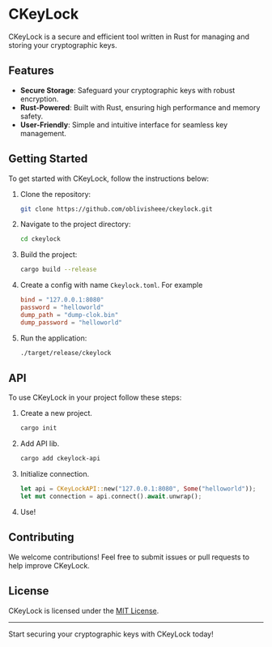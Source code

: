 # CKeyLock

CKeyLock is a secure and efficient tool written in Rust for managing and storing your cryptographic keys.

## Features

- **Secure Storage**: Safeguard your cryptographic keys with robust encryption.
- **Rust-Powered**: Built with Rust, ensuring high performance and memory safety.
- **User-Friendly**: Simple and intuitive interface for seamless key management.

## Getting Started

To get started with CKeyLock, follow the instructions below:

1. Clone the repository:
    ```bash
    git clone https://github.com/oblivisheee/ckeylock.git
    ```
2. Navigate to the project directory:
    ```bash
    cd ckeylock
    ```
3. Build the project:
    ```bash
    cargo build --release
    ```
4. Create a config with name `Ckeylock.toml`. For example
    ```toml
    bind = "127.0.0.1:8080"
    password = "helloworld"
    dump_path = "dump-clok.bin"
    dump_password = "helloworld"
    ```
4. Run the application:
    ```bash
    ./target/release/ckeylock
    ```

## API

To use CKeyLock in your project follow these steps:
1. Create a new project.
    ```bash
    cargo init
    ```
2. Add API lib.
    ```bash
    cargo add ckeylock-api
    ```
3. Initialize connection.
    ```rust
    let api = CKeyLockAPI::new("127.0.0.1:8080", Some("helloworld"));
    let mut connection = api.connect().await.unwrap();
    ```
4. Use!

## Contributing

We welcome contributions! Feel free to submit issues or pull requests to help improve CKeyLock.

## License

CKeyLock is licensed under the [MIT License](LICENSE).

---
Start securing your cryptographic keys with CKeyLock today!